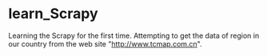 # learn_Scrapy
Learning the Scrapy for the first time.
Attempting to get the data of region in our country from the web site "http://www.tcmap.com.cn".
